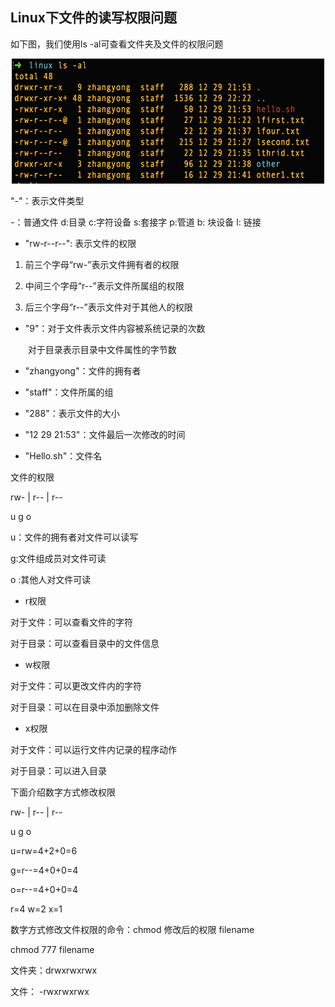 ## Linux下文件的读写权限问题

如下图，我们使用ls -al可查看文件夹及文件的权限问题



<p align="center">
    <img src="./pic/linux_file_permission.png" alt="Sample"  width="500" height="200">
</p>

 "-"：表示文件类型

-：普通文件    d:目录    c:字符设备     s:套接字    p:管道    b: 块设备       l:  链接

+ "rw-r--r--": 表示文件的权限

1. 前三个字母“rw-”表示文件拥有者的权限

2. 中间三个字母“r--”表示文件所属组的权限

3. 后三个字母“r--”表示文件对于其他人的权限

+ "9"：对于文件表示文件内容被系统记录的次数

  ​         对于目录表示目录中文件属性的字节数

+ "zhangyong"：文件的拥有者

+ "staff"：文件所属的组

+ "288"：表示文件的大小

+ "12 29 21:53"：文件最后一次修改的时间

+ "Hello.sh"：文件名



文件的权限

rw- | r-- | r--  

  u       g     o

u：文件的拥有者对文件可以读写

g:文件组成员对文件可读

o :其他人对文件可读

+ r权限

对于文件：可以查看文件的字符

对于目录：可以查看目录中的文件信息

+ w权限

对于文件：可以更改文件内的字符

对于目录：可以在目录中添加删除文件

+ x权限

对于文件：可以运行文件内记录的程序动作

对于目录：可以进入目录



下面介绍数字方式修改权限

rw- | r-- | r--  

u       g     o

u=rw=4+2+0=6

g=r--=4+0+0=4

o=r--=4+0+0=4

r=4    w=2   x=1

数字方式修改文件权限的命令：chmod  修改后的权限  filename

chmod   777  filename



文件夹：drwxrwxrwx

文件：     -rwxrwxrwx



